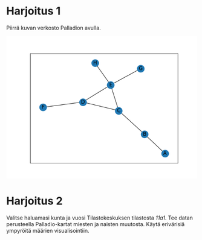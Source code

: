 # Harjoitus 1

Piirrä kuvan verkosto Palladion avulla.

![verkosto, 8 solmua](../img/network_2.png)

# Harjoitus 2

Valitse haluamasi kunta ja vuosi Tilastokeskuksen tilastosta _11a1_. 
Tee datan perusteella Palladio-kartat miesten ja naisten muutosta. 
Käytä erivärisiä ympyröitä määrien visualisointiin.
